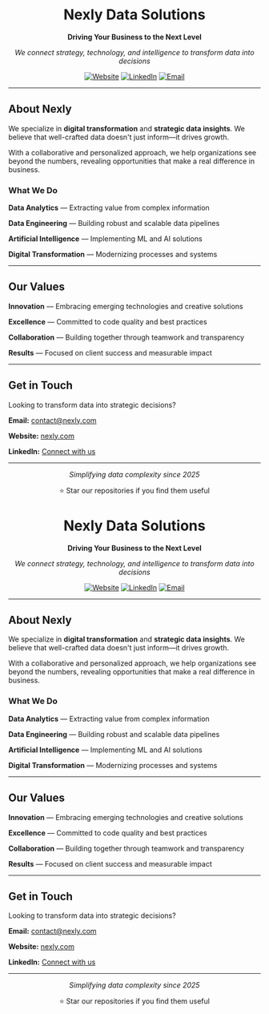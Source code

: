 <div align="center">

# Nexly Data Solutions 

**Driving Your Business to the Next Level**

*We connect strategy, technology, and intelligence to transform data into decisions*

[![Website](https://img.shields.io/badge/🌐_nexly.com-6366f1?style=flat-square)](https://www.nexlydata.com/)
[![LinkedIn](https://img.shields.io/badge/LinkedIn-0A66C2?style=flat-square&logo=linkedin&logoColor=white)](https://www.linkedin.com/company/nexly-data-solutions/)
[![Email](https://img.shields.io/badge/Contact-EA4335?style=flat-square&logo=gmail&logoColor=white)](mailto:contact@nexly.com)

</div>

---

## About Nexly

We specialize in **digital transformation** and **strategic data insights**. We believe that well-crafted data doesn't just inform—it drives growth.

With a collaborative and personalized approach, we help organizations see beyond the numbers, revealing opportunities that make a real difference in business.

### What We Do

**Data Analytics** — Extracting value from complex information

**Data Engineering** — Building robust and scalable data pipelines

**Artificial Intelligence** — Implementing ML and AI solutions

**Digital Transformation** — Modernizing processes and systems

---

## Our Values

**Innovation** — Embracing emerging technologies and creative solutions

**Excellence** — Committed to code quality and best practices

**Collaboration** — Building together through teamwork and transparency

**Results** — Focused on client success and measurable impact

---

## Get in Touch

Looking to transform data into strategic decisions?

**Email:** contact@nexly.com

**Website:** [nexly.com](https://www.nexlydata.com/)

**LinkedIn:** [Connect with us](https://www.linkedin.com/company/nexly-data-solutions/)

---

<div align="center">

*Simplifying data complexity since 2025*

⭐ Star our repositories if you find them useful

</div>
<div align="center">

# Nexly Data Solutions

**Driving Your Business to the Next Level**

*We connect strategy, technology, and intelligence to transform data into decisions*

[![Website](https://img.shields.io/badge/🌐_nexly.com-6366f1?style=flat-square)](https://www.nexlydata.com/)
[![LinkedIn](https://img.shields.io/badge/LinkedIn-0A66C2?style=flat-square&logo=linkedin&logoColor=white)](https://www.linkedin.com/company/nexly-data-solutions/)
[![Email](https://img.shields.io/badge/Contact-EA4335?style=flat-square&logo=gmail&logoColor=white)](mailto:contact@nexly.com)

</div>

---

## About Nexly

We specialize in **digital transformation** and **strategic data insights**. We believe that well-crafted data doesn't just inform—it drives growth.

With a collaborative and personalized approach, we help organizations see beyond the numbers, revealing opportunities that make a real difference in business.

### What We Do

**Data Analytics** — Extracting value from complex information

**Data Engineering** — Building robust and scalable data pipelines

**Artificial Intelligence** — Implementing ML and AI solutions

**Digital Transformation** — Modernizing processes and systems

---

## Our Values

**Innovation** — Embracing emerging technologies and creative solutions

**Excellence** — Committed to code quality and best practices

**Collaboration** — Building together through teamwork and transparency

**Results** — Focused on client success and measurable impact

---

## Get in Touch

Looking to transform data into strategic decisions?

**Email:** contact@nexly.com

**Website:** [nexly.com](https://www.nexlydata.com/)

**LinkedIn:** [Connect with us](https://www.linkedin.com/company/nexly-data-solutions/)

---

<div align="center">

*Simplifying data complexity since 2025*

⭐ Star our repositories if you find them useful

</div>
